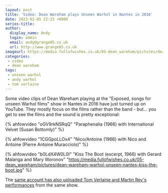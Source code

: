 ```yaml
---
layout: post
title: 'Video: Dean Wareham plays Unseen Warhol in Nantes in 2016'
date: 2023-02-05 22:25 +0000
series-title:
author:
  display_name: Andy
  login: admin
  email: andy@grange85.co.uk
  url: http://www.grange85.co.uk
imageurl: https://media.fullofwishes.co.uk/05-dean_wareham/pictures/dean-wareham-warhol-unseen-nantes-nico-antoine.jpg
categories:
 - video
 - dean wareham
tags:
 - unseen warhol
 - andy warhol
 - tom verlaine
---
```

Some video clips of Dean Wareham playing at the "Exposed, songs for unseen Warhol films" show in Nantes in 2016 have just turned up on YouTube. They mostly focus on the films rather than the band - but... you get to see the films and the sound is pretty exceptional:

{% ahfowvideo "oGV9rkNSRqQ" "Paraphenalia (1966) with International Velvet (Susan Bottomly)" %}

{% ahfowvideo "1CGGpoLLOx4" "Nico/Antoine (1966) with Nico and Antoine (Pierre Antoine Muracciolo)" %}

{% ahfowvideo "b0LdX4W0L0I" "Kiss The Boot (excerpt, 1966) with Gerard Malanga and Mary Woronov" "https://media.fullofwishes.co.uk/05-dean_wareham/pictures/dean-wareham-warhol-unseen-nantes-kiss-the-boot.jpg" %}

The [same account has also uploaded Tom Verlaine and Martin Rev's performances](https://www.youtube.com/watch?v=AYjiSU3Dzi4&list=PLMuhpHgA_qRNvc3JPpRQ0hYMpVTpFvg8u) from the same show.
